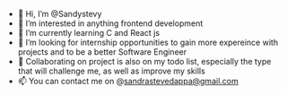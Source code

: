 - 👋 Hi, I’m @Sandystevy
- 👀 I’m interested in anything frontend development
- 🌱 I’m currently learning C and React js
- 🤝 I’m looking for internship opportunities to gain more expereince with projects and to be a better Software Engineer
- 💞️ Collaborating on project is also on my todo list, especially the type that will challenge me, as well as improve my skills
- 📫 You can contact me on @sandrastevedappa@gmail.com 
